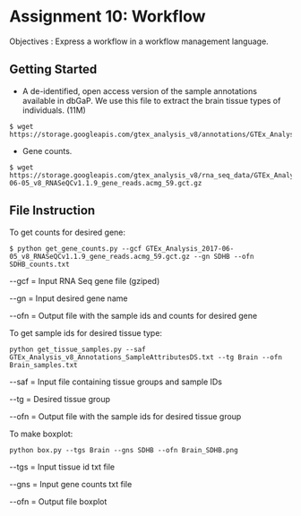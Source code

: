 # Assignment 10: Workflow
Objectives : Express a workflow in a workflow management language.

## Getting Started

- A de-identified, open access version of the sample annotations available in dbGaP. We use this file to extract the brain tissue types of individuals. (11M)
```
$ wget https://storage.googleapis.com/gtex_analysis_v8/annotations/GTEx_Analysis_v8_Annotations_SampleAttributesDS.txt
```

- Gene counts.
```
$ wget https://storage.googleapis.com/gtex_analysis_v8/rna_seq_data/GTEx_Analysis_2017-06-05_v8_RNASeQCv1.1.9_gene_reads.acmg_59.gct.gz
```

## File Instruction

To get counts for desired gene:
```
$ python get_gene_counts.py --gcf GTEx_Analysis_2017-06-05_v8_RNASeQCv1.1.9_gene_reads.acmg_59.gct.gz --gn SDHB --ofn SDHB_counts.txt
```
--gcf = Input RNA Seq gene file (gziped)

--gn = Input desired gene name

--ofn = Output file with the sample ids and counts for desired gene


To get sample ids for desired tissue type:
```
python get_tissue_samples.py --saf GTEx_Analysis_v8_Annotations_SampleAttributesDS.txt --tg Brain --ofn Brain_samples.txt
```

--saf = Input file containing tissue groups and sample IDs

--tg = Desired tissue group

--ofn = Output file with the sample ids for desired tissue group


To make boxplot:
```
python box.py --tgs Brain --gns SDHB --ofn Brain_SDHB.png
```

--tgs = Input tissue id txt file

--gns = Input gene counts txt file 

--ofn = Output file boxplot
